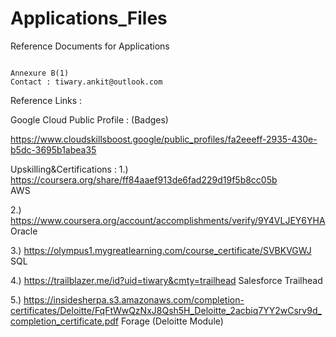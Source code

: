 # Applications_Files
Reference Documents for Applications 


                                                                            Annexure B(1)                                                                                                                                                                                                            Contact : tiwary.ankit@outlook.com
Reference Links : 

Google Cloud Public Profile : (Badges)

https://www.cloudskillsboost.google/public_profiles/fa2eeeff-2935-430e-b5dc-3695b1abea35


Upskilling&Certifications : 
1.) https://coursera.org/share/ff84aaef913de6fad229d19f5b8cc05b                 
AWS


2.)  https://www.coursera.org/account/accomplishments/verify/9Y4VLJEY6YHA      
 Oracle 
 
 
3.)  https://olympus1.mygreatlearning.com/course_certificate/SVBKVGWJ    
SQL 


4.)    https://trailblazer.me/id?uid=tiwary&cmty=trailhead
Salesforce Trailhead 


5.) https://insidesherpa.s3.amazonaws.com/completion-certificates/Deloitte/FqFtWwQzNxJ8Qsh5H_Deloitte_2acbiq7YY2wCsrv9d_completion_certificate.pdf
Forage (Deloitte Module)
